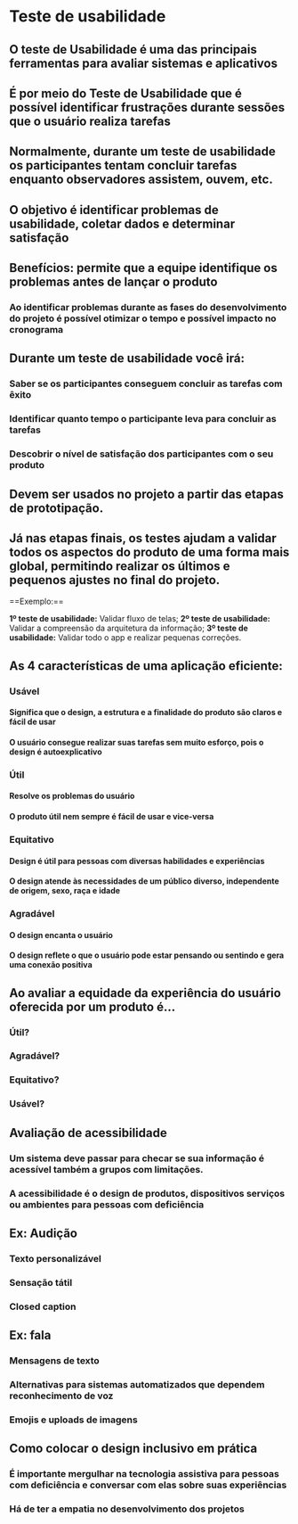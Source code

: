 # Teste de usabilidade

## O teste de Usabilidade é uma das principais ferramentas para avaliar sistemas e aplicativos
## É por meio do Teste de Usabilidade que é possível identificar frustrações durante sessões que o usuário realiza tarefas
## Normalmente, durante um teste de usabilidade os participantes tentam concluir tarefas enquanto observadores assistem, ouvem, etc.
## O objetivo é identificar problemas de usabilidade, coletar dados e determinar satisfação
## Benefícios: permite que a equipe identifique os problemas antes de lançar o produto
### Ao identificar problemas durante as fases do desenvolvimento do projeto é possível otimizar o tempo e possível impacto no cronograma

## Durante um teste de usabilidade você irá:
### Saber se os participantes conseguem concluir as tarefas com êxito
### Identificar quanto tempo o participante leva para concluir as tarefas
### Descobrir o nível de satisfação dos participantes com o seu produto
## Devem ser usados no projeto a partir das etapas de prototipação.

## Já nas etapas finais, os testes ajudam a validar todos os aspectos do produto de uma forma mais global, permitindo realizar os últimos e pequenos ajustes no final do projeto.

==Exemplo:==

**1º teste de usabilidade:** Validar fluxo de telas;
**2º teste de usabilidade:** Validar a compreensão da arquitetura da informação;
**3º teste de usabilidade:** Validar todo o app e realizar pequenas correções.

## As 4 características de uma aplicação eficiente:
### Usável
#### Significa que o design, a estrutura e a finalidade do produto são claros e fácil de usar
#### O usuário consegue realizar suas tarefas sem muito esforço, pois o design é autoexplicativo
### Útil
#### Resolve os problemas do usuário
#### O produto útil nem sempre é fácil de usar e vice-versa
### Equitativo 
#### Design é útil para pessoas com diversas habilidades e experiências
#### O design atende às necessidades de um público diverso, independente de origem, sexo, raça e idade
### Agradável
#### O design encanta o usuário
#### O design reflete o que o usuário pode estar pensando ou sentindo e gera uma conexão positiva

## Ao avaliar a equidade da experiência do usuário oferecida por um produto é...
### Útil?
### Agradável?
### Equitativo?
### Usável?


## Avaliação de acessibilidade
### Um sistema deve passar para checar se sua informação é acessível também a grupos com limitações.
### A acessibilidade é o design de produtos, dispositivos serviços  ou ambientes para pessoas com deficiência


## Ex: Audição 
### Texto personalizável
### Sensação tátil
### Closed caption

## Ex: fala
### Mensagens de texto
### Alternativas para sistemas automatizados que dependem reconhecimento de voz
### Emojis e uploads de imagens

## Como colocar o design inclusivo em prática

### É importante mergulhar na tecnologia assistiva para pessoas com deficiência e conversar com elas sobre suas experiências
### Há de ter a empatia no desenvolvimento dos projetos